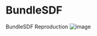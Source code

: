 # BundleSDF
BundleSDF Reproduction
![image](https://github.com/user-attachments/assets/09ea7db0-4004-467f-8c09-f5b3369c9412)
